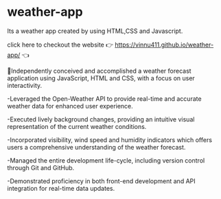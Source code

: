 # weather-app

Its a weather app created by using HTML,CSS and Javascript.

click here to checkout the website   👉 https://vinnu411.github.io/weather-app/ 👈



 🌟Independently conceived and accomplished a weather forecast application using JavaScript, HTML and CSS, with a focus on user interactivity.

-Leveraged the Open-Weather API to provide real-time and accurate weather data for enhanced user experience.

-Executed lively background changes, providing an intuitive visual representation of the current weather conditions.

-Incorporated visibility, wind speed and humidity indicators which offers users a comprehensive understanding of the weather forecast.

-Managed the entire development life-cycle, including version control through Git and GitHub.

-Demonstrated proficiency in both front-end development and API integration for real-time data updates.
